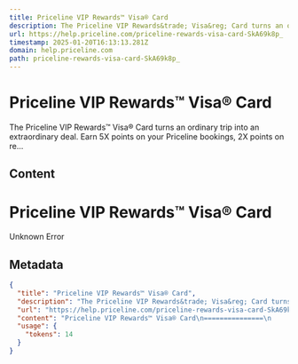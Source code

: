 ```yaml
---
title: Priceline VIP Rewards™ Visa® Card
description: The Priceline VIP Rewards&trade; Visa&reg; Card turns an ordinary trip into an extraordinary deal. Earn 5X points on your Priceline bookings, 2X points on re...
url: https://help.priceline.com/priceline-rewards-visa-card-SkA69k8p_
timestamp: 2025-01-20T16:13:13.281Z
domain: help.priceline.com
path: priceline-rewards-visa-card-SkA69k8p_
---
```


# Priceline VIP Rewards™ Visa® Card


The Priceline VIP Rewards&trade; Visa&reg; Card turns an ordinary trip into an extraordinary deal. Earn 5X points on your Priceline bookings, 2X points on re...


## Content

Priceline VIP Rewards™ Visa® Card
===============
     

Unknown Error

## Metadata

```json
{
  "title": "Priceline VIP Rewards™ Visa® Card",
  "description": "The Priceline VIP Rewards&trade; Visa&reg; Card turns an ordinary trip into an extraordinary deal. Earn 5X points on your Priceline bookings, 2X points on re...",
  "url": "https://help.priceline.com/priceline-rewards-visa-card-SkA69k8p_",
  "content": "Priceline VIP Rewards™ Visa® Card\n===============\n     \n\nUnknown Error",
  "usage": {
    "tokens": 14
  }
}
```
